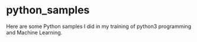 # python_samples
Here are some Python samples I did in my training of python3 programming and Machine Learning.
